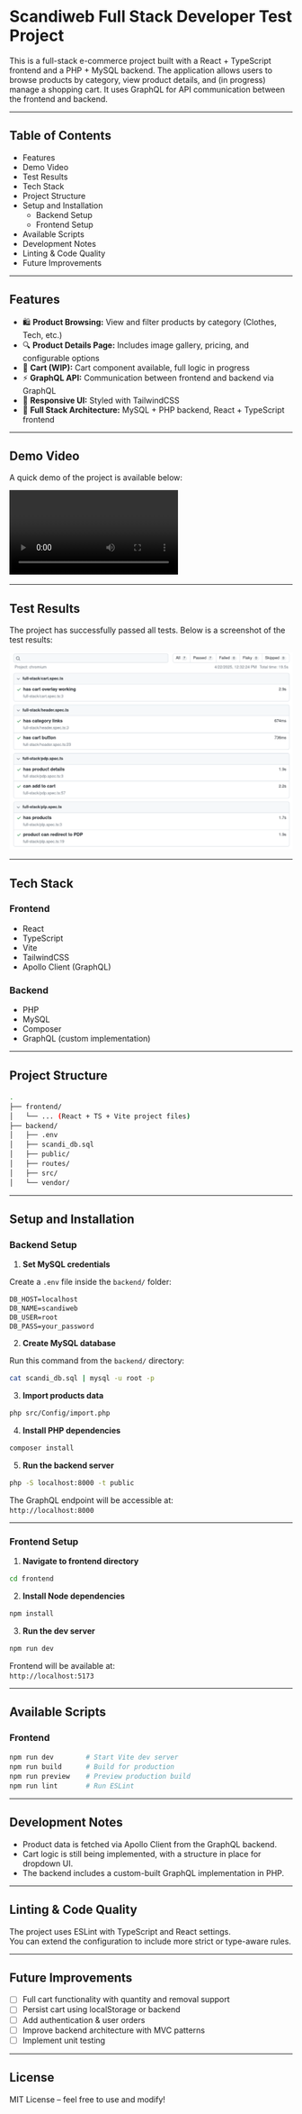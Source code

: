 # Scandiweb Full Stack Developer Test Project

This is a full-stack e-commerce project built with a React + TypeScript frontend and a PHP + MySQL backend. The application allows users to browse products by category, view product details, and (in progress) manage a shopping cart. It uses GraphQL for API communication between the frontend and backend.

---

## Table of Contents

- Features  
- Demo Video  
- Test Results  
- Tech Stack  
- Project Structure  
- Setup and Installation  
  - Backend Setup  
  - Frontend Setup  
- Available Scripts  
- Development Notes  
- Linting & Code Quality  
- Future Improvements  

---

## Features

- 🛍️ **Product Browsing:** View and filter products by category (Clothes, Tech, etc.)  
- 🔍 **Product Details Page:** Includes image gallery, pricing, and configurable options  
- 🛒 **Cart (WIP):** Cart component available, full logic in progress  
- ⚡ **GraphQL API:** Communication between frontend and backend via GraphQL  
- 💅 **Responsive UI:** Styled with TailwindCSS  
- 🔧 **Full Stack Architecture:** MySQL + PHP backend, React + TypeScript frontend  

---

## Demo Video

A quick demo of the project is available below:

![Demo Video](README_ASSETS/demo_video.mp4)

---

## Test Results

The project has successfully passed all tests. Below is a screenshot of the test results:

![Test Results](README_ASSETS/scandi_tests.png)

---

## Tech Stack

### Frontend

- React  
- TypeScript  
- Vite  
- TailwindCSS  
- Apollo Client (GraphQL)  

### Backend

- PHP  
- MySQL  
- Composer  
- GraphQL (custom implementation)

---

## Project Structure

```bash
.
├── frontend/
│   └── ... (React + TS + Vite project files)
├── backend/
│   ├── .env
│   ├── scandi_db.sql
│   ├── public/
│   ├── routes/
│   ├── src/
│   └── vendor/
```

---

## Setup and Installation

### Backend Setup

1. **Set MySQL credentials**

Create a `.env` file inside the `backend/` folder:

```env
DB_HOST=localhost
DB_NAME=scandiweb
DB_USER=root
DB_PASS=your_password
```

2. **Create MySQL database**

Run this command from the `backend/` directory:

```bash
cat scandi_db.sql | mysql -u root -p
```

3. **Import products data**

```bash
php src/Config/import.php
```

4. **Install PHP dependencies**

```bash
composer install
```

5. **Run the backend server**

```bash
php -S localhost:8000 -t public
```

The GraphQL endpoint will be accessible at:  
`http://localhost:8000`

---

### Frontend Setup

1. **Navigate to frontend directory**

```bash
cd frontend
```

2. **Install Node dependencies**

```bash
npm install
```

3. **Run the dev server**

```bash
npm run dev
```

Frontend will be available at:  
`http://localhost:5173`

---

## Available Scripts

### Frontend

```bash
npm run dev        # Start Vite dev server
npm run build      # Build for production
npm run preview    # Preview production build
npm run lint       # Run ESLint
```

---

## Development Notes

- Product data is fetched via Apollo Client from the GraphQL backend.  
- Cart logic is still being implemented, with a structure in place for dropdown UI.  
- The backend includes a custom-built GraphQL implementation in PHP.  

---

## Linting & Code Quality

The project uses ESLint with TypeScript and React settings.  
You can extend the configuration to include more strict or type-aware rules.

---

## Future Improvements

- [ ] Full cart functionality with quantity and removal support  
- [ ] Persist cart using localStorage or backend  
- [ ] Add authentication & user orders  
- [ ] Improve backend architecture with MVC patterns  
- [ ] Implement unit testing  

---

## License

MIT License – feel free to use and modify!

